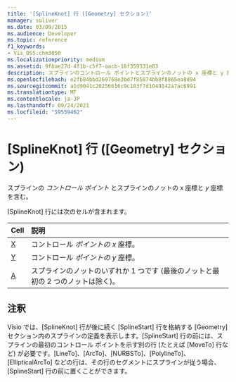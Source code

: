 ```yaml
---
title: '[SplineKnot] 行 ([Geometry] セクション)'
manager: soliver
ms.date: 03/09/2015
ms.audience: Developer
ms.topic: reference
f1_keywords:
- Vis_DSS.chm3050
ms.localizationpriority: medium
ms.assetid: 9fbae27d-4f1b-c5f7-aacb-16f359331e83
description: スプラインのコントロール ポイントとスプラインのノットの x 座標と y 座標を含む。
ms.openlocfilehash: e2fb84bbd269768e3bd7f85874bb8f8865ea8d94
ms.sourcegitcommit: a1d9041c20256616c9c183f7d1049142a7ac6991
ms.translationtype: MT
ms.contentlocale: ja-JP
ms.lasthandoff: 09/24/2021
ms.locfileid: "59559462"
---
```

# <a name="splineknot-row-geometry-section"></a>[SplineKnot] 行 ([Geometry] セクション)

スプラインの  *コントロール ポイント*  とスプラインのノットの x 座標と  *y*  座標を含む。 
  
[SplineKnot] 行には次のセルが含まれます。
  
|**Cell**|**説明**|
|:-----|:-----|
|[X](x-cell-geometry-section.md) <br/> |コントロール  *ポイントの x*  座標。  <br/> |
|[Y](y-cell-geometry-section.md) <br/> |コントロール  *ポイントの y*  座標。  <br/> |
|[A](a-cell-geometry-section.md) <br/> |スプラインのノットのいずれか 1 つです (最後のノットと最初の 2 つのノットは除く)。  <br/> |
   
## <a name="remarks"></a>注釈

Visio では、[SplineKnot] 行が後に続く [SplineStart] 行を格納する [Geometry] セクション内のスプラインの定義を表示します。[SplineStart] 行の前には、スプラインの最初のコントロール ポイントを示す別の行 (たとえば [MoveTo] 行など) が必要です。[LineTo]、[ArcTo]、[NURBSTo]、[PolylineTo]、[EllipticalArcTo] などの行は、その行のセグメントにスプラインが従う場合、[SplineStart] 行の前に置くことができます。
  

